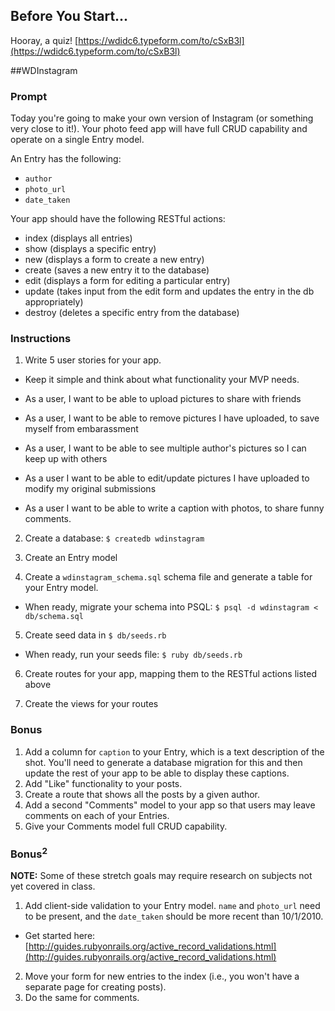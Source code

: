 ## Before You Start...

Hooray, a quiz! [https://wdidc6.typeform.com/to/cSxB3l](https://wdidc6.typeform.com/to/cSxB3l)

##WDInstagram

### Prompt
Today you're going to make your own version of Instagram (or something very close to it!). Your photo feed app will have full CRUD capability and operate on a single Entry model.

An Entry has the following:

* `author`
* `photo_url`
* `date_taken`

Your app should have the following RESTful actions:

* index (displays all entries)
* show (displays a specific entry)
* new (displays a form to create a new entry)
* create (saves a new entry it to the database)
* edit (displays a form for editing a particular entry)
* update (takes input from the edit form and updates the entry in the db appropriately)
* destroy (deletes a specific entry from the database)

### Instructions

1. Write 5 user stories for your app.
  * Keep it simple and think about what functionality your MVP needs.

  * As a user, I want to be able to upload pictures to share with friends
  * As a user, I want to be able to remove pictures I have uploaded, to save myself from embarassment
  * As a user, I want to be able to see multiple author's pictures so I can keep up with
  others
  * As a user I want to be able to edit/update pictures I have uploaded to modify my original submissions
  * As a user I want to be able to write a caption with photos, to share funny comments.

2. Create a database: `$ createdb wdinstagram`
3. Create an Entry model

4. Create a `wdinstagram_schema.sql` schema file and generate a table for your Entry model.
  * When ready, migrate your schema into PSQL: `$ psql -d wdinstagram < db/schema.sql`


5. Create seed data in `$ db/seeds.rb`
  * When ready, run your seeds file: `$ ruby db/seeds.rb`

  
6. Create routes for your app, mapping them to the RESTful actions listed above

7. Create the views for your routes

### Bonus

1. Add a column for `caption` to your Entry, which is a text description of the shot. You'll need to generate a database migration for this and then update the rest of your app to be able to display these captions.
2. Add "Like" functionality to your posts.
3. Create a route that shows all the posts by a given author.
4. Add a second "Comments" model to your app so that users may leave comments on each of your Entries.
5. Give your Comments model full CRUD capability.

### Bonus<sup>2</sup>

**NOTE:** Some of these stretch goals may require research on subjects not yet covered in class.

1. Add client-side validation to your Entry model. `name` and `photo_url` need to be present, and the `date_taken` should be more recent than 10/1/2010.
  * Get started here: [http://guides.rubyonrails.org/active_record_validations.html](http://guides.rubyonrails.org/active_record_validations.html)
2. Move your form for new entries to the index (i.e., you won't have a separate page for creating posts).
3. Do the same for comments.
